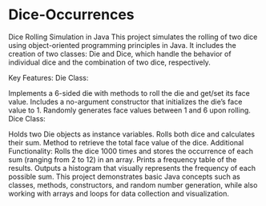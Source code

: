# Dice-Occurrences
Dice Rolling Simulation in Java
This project simulates the rolling of two dice using object-oriented programming principles in Java. It includes the creation of two classes: Die and Dice, which handle the behavior of individual dice and the combination of two dice, respectively.

Key Features:
Die Class:

Implements a 6-sided die with methods to roll the die and get/set its face value.
Includes a no-argument constructor that initializes the die’s face value to 1.
Randomly generates face values between 1 and 6 upon rolling.
Dice Class:

Holds two Die objects as instance variables.
Rolls both dice and calculates their sum.
Method to retrieve the total face value of the dice.
Additional Functionality:
Rolls the dice 1000 times and stores the occurrence of each sum (ranging from 2 to 12) in an array.
Prints a frequency table of the results.
Outputs a histogram that visually represents the frequency of each possible sum.
This project demonstrates basic Java concepts such as classes, methods, constructors, and random number generation, while also working with arrays and loops for data collection and visualization.
